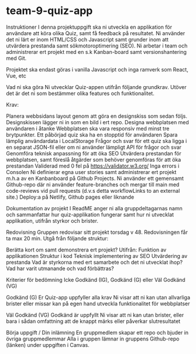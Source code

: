 # team-9-quiz-app


Instruktioner
I denna projektuppgift ska ni utveckla en applikation för användare att köra olika Quiz, samt få feedback på resultatet. Ni använder det ni lärt er inom HTML/CSS och Javascript samt grunder inom att utvärdera prestanda samt sökmotoroptimering (SEO).  Ni arbetar i team och administrerar ert projekt med en s.k Kanban-board samt versionshantering med Git. 

Projektet ska endast göras i vanilla Javascript och inga ramverk som React, Vue, etc


Vad ni ska göra
Ni utvecklar Quiz-appen utifrån följande grundkrav. Utöver det är det ni som bestämmer olika features och funktionalitet.

Krav:

Planera webbsidans layout genom att göra en designskiss som sedan följs. Designskissen lägger ni in som en bild i ert repo.
Designa webbplatsen med användaren i åtanke 
Webbplatsen ska vara responsiv med minst tre brytpunkter.
Ett påbörjad quiz ska ha en stopptid för användaren
Spara lämplig användardata i LocalStorage
Frågor och svar för ett quiz ska ligga i en separat JSON-fil  eller om ni använder lämpligt API för frågor och svar 
Genomföra teknisk anpassning för att öka SEO
Utvärdera prestandan för webbplatsen, samt föreslå åtgärder som behöver genomföras för att öka prestandan
Validerad med 0 fel på https://validator.w3.org/
Inga errors i Consolen
Ni definierar egna user stories samt administrerar ert projekt m.h.a av en Kanbanboard på Github Projects.
Ni använder ett gemensamt Github-repo där ni använder feature-branches och mergar till main med code-reviews vid pull requests (d.v.s detta workflowLinks to an external site.)
Deploy:a på Netlify, Github pages eller liknande

Dokumentation av projekt
I ReadME anger ni alla gruppdeltagarnas namn och sammanfattar hur quiz-applikation fungerar samt hur ni utvecklat applikation, utifrån styrkor och brister.

Redovisning
Gruppen redovisar sitt projekt torsdag v 48. Redovisningen får ta max 20 min.  Utgå från följande struktur:

Berätta kort om samt demonstrera ert projekt? Utifrån:
Funktion av applikationen
Struktur i kod
Teknisk implementering av SEO
Utvärdering av prestanda
Vad är styrkorna med ert samarbete och det ni utvecklat ihop?
Vad har varit utmanande och vad förbättras?

Kriterier för bedömning
Icke Godkänd (IG), Godkänd (G) eller Väl Godkänd (VG)

Godkänd (G)
Er Quiz-app uppfyller alla krav 
Ni visar att ni kan utan allvarliga brister eller missar kan på egen hand utveckla funktionalitet för webbplatser 

Väl Godkänd (VG)
Godkänd är uppfyllt
Ni visar att ni kan utan brister, eller bara i sådan omfattning att de knappt märks eller påverkar slutresultatet
 

Börja uppgift / Din inlämning
En gruppmedlem skapar ett repo och bjuder in övriga gruppmedlemmar
Alla i gruppen lämnar in gruppens Github-repo (länken) under uppgiften i Canvas. 